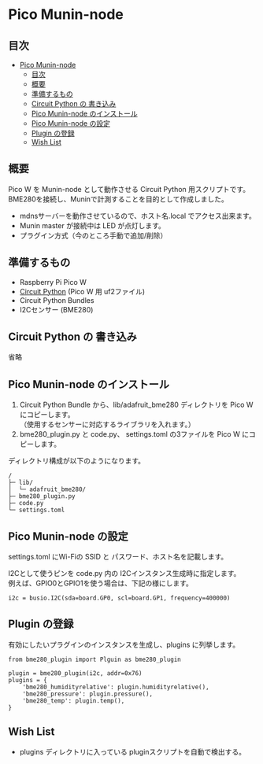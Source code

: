 # Pico Munin-node

## 目次


- [Pico Munin-node](#pico-munin-node)
  - [目次](#目次)
  - [概要](#概要)
  - [準備するもの](#準備するもの)
  - [Circuit Python の 書き込み](#circuit-python-の-書き込み)
  - [Pico Munin-node のインストール](#pico-munin-node-のインストール)
  - [Pico Munin-node の設定](#pico-munin-node-の設定)
  - [Plugin の登録](#plugin-の登録)
  - [Wish List](#wish-list)

## 概要

Pico W を Munin-node として動作させる Circuit Python 用スクリプトです。  
BME280を接続し、Muninで計測することを目的として作成しました。  

* mdnsサーバーを動作させているので、ホスト名.local でアクセス出来ます。
* Munin master が接続中は LED が点灯します。
* プラグイン方式（今のところ手動で追加/削除）

## 準備するもの

* Raspberry Pi Pico W
* [Circuit Python](https://circuitpython.org/) (Pico W 用 uf2ファイル)
* Circuit Python Bundles
* I2Cセンサー (BME280)

## Circuit Python の 書き込み

省略

## Pico Munin-node のインストール

1. Circuit Python Bundle から、lib/adafruit_bme280 ディレクトリを Pico W にコピーします。  
（使用するセンサーに対応するライブラリを入れます。）
2. bme280_plugin.py と code.py、 settings.toml の3ファイルを Pico W にコピーします。

ディレクトリ構成が以下のようになります。

    /
    ├─ lib/
    │  └─ adafruit_bme280/ 
    ├─ bme280_plugin.py
    ├─ code.py
    └─ settings.toml


## Pico Munin-node の設定

settings.toml にWi-Fiの SSID と パスワード、ホスト名を記載します。  

I2Cとして使うピンを code.py 内の I2Cインスタンス生成時に指定します。  
例えば、GPIO0とGPIO1を使う場合は、下記の様にします。
```
i2c = busio.I2C(sda=board.GP0, scl=board.GP1, frequency=400000)
```  


## Plugin の登録

有効にしたいプラグインのインスタンスを生成し、plugins に列挙します。

```
from bme280_plugin import Plguin as bme280_plugin

plugin = bme280_plugin(i2c, addr=0x76)
plugins = {
    'bme280_humidityrelative': plugin.humidityrelative(),
    'bme280_pressure': plugin.pressure(),
    'bme280_temp': plugin.temp(),
}
```

## Wish List

* plugins ディレクトリに入っている pluginスクリプトを自動で検出する。


